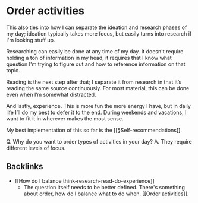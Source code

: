 # Order activities
This also ties into how I can separate the ideation and research phases of my day; ideation typically takes more focus, but easily turns into research if I'm looking stuff up.

Researching can easily be done at any time of my day. It doesn't require holding a ton of information in my head, it requires that I know what question I'm trying to figure out and how to reference information on that topic.

Reading is the next step after that; I separate it from research in that it’s reading the same source continuously. For most material, this can be done even when I’m somewhat distracted.

And lastly, experience. This is more fun the more energy I have, but in daily life I’ll do my best to defer it to the end. During weekends and vacations, I want to fit it in wherever makes the most sense.

My best implementation of this so far is the [[§Self-recommendations]].

Q. Why do you want to order types of activities in your day?
A. They require different levels of focus.

## Backlinks
* [[How do I balance think-research-read-do-experience]]
	* The question itself needs to be better defined. There's something about order, how do I balance what to do when. [[Order activities]].

<!-- {BearID:319A8AFD-FEAB-4B4D-AA93-58AB1F8C9F76-484-000001950AA293DA} -->
